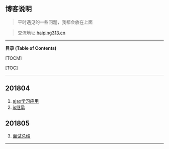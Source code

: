 ## 博客说明
>  平时遇见的一些问题，我都会放在上面

> 交流地址 [haiping313.cn](http://haiping313.cn "haiping313.cn")

------------

**目录 (Table of Contents)**

[TOCM]

[TOC]

------------


## 201804
1. [ajax学习应用](./201804/ajax.md "ajax学习应用")
2. [js继承](./201804/js继承.md "js继承")

## 201805
3. [面试总结](./201805/思考.md "面试总结")
------------
